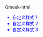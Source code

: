 Gmeek-html  
<ul style="list-style-type: square; color: blue;">  
    <li>自定义样式 1</li>  
    <li>自定义样式 2</li>  
    <li>自定义样式 3</li>  
</ul>  